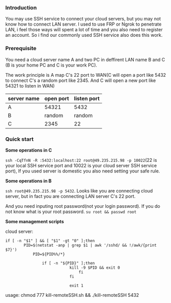 ### Introduction

You may use SSH service to connect your cloud servers, but you may not know how to connect LAN server. I used to use FRP or Ngrok to penetrate LAN, i feel those ways will spent a lot of time and you also need to register an account. So i find our commonly used SSH service also does this work.

### Prerequisite

You need a cloud server name A and two PC in deffirent LAN name B and C (B is your home PC and C is your work PC).

The work principle is A map C's 22 port to WAN(C will open a port like 5432 to connect C's a random port like 2345. And C will open a new port like 54321 to listen in WAN)

| server name | open port | listen port |
|-------------|-----------|-------------|
| A           | 54321     | 5432        |
| B           | random    | random      |
| C           | 2345      | 22          |

### Quick start

**Some operations in C**

`ssh -CqTfnN -R :5432:localhost:22 root@49.235.215.98 -p 10022`(22 is your local SSH service port and 10022 is your cloud server SSH service port), If you used server is domestic you also need setting your safe rule.  

**Some operations in B**

`ssh root@49.235.215.98 -p 5432`. Looks like you are connecting cloud server, but in fact you are connecting LAN server C's 22 port.

And you need inputing root password(not your login password). If you do not know what is your root password. `su root && passwd root` 

**Some management scripts**

cloud server:
```shell
if [ -n "$1" ] && [ "$1" -gt "0" ];then
        PID=$(netstat -anp | grep $1 | awk '/sshd/ && !/awk/{print $7}')
            PID=${PID%%/*}

                if [ -n "${PID}" ];then
                            kill -9 $PID && exit 0
                                fi
                            fi

                            exit 1
```
usage: chmod 777 kill-remoteSSH.sh && ./kill-remoteSSH 5432
